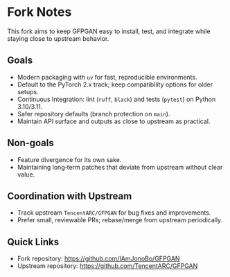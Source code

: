# Fork Notes

This fork aims to keep GFPGAN easy to install, test, and integrate while staying close to upstream behavior.

## Goals
- Modern packaging with `uv` for fast, reproducible environments.
- Default to the PyTorch 2.x track; keep compatibility options for older setups.
- Continuous Integration: lint (`ruff`, `black`) and tests (`pytest`) on Python 3.10/3.11.
- Safer repository defaults (branch protection on `main`).
- Maintain API surface and outputs as close to upstream as practical.

## Non‑goals
- Feature divergence for its own sake.
- Maintaining long‑term patches that deviate from upstream without clear value.

## Coordination with Upstream
- Track upstream `TencentARC/GFPGAN` for bug fixes and improvements.
- Prefer small, reviewable PRs; rebase/merge from upstream periodically.

## Quick Links
- Fork repository: https://github.com/IAmJonoBo/GFPGAN
- Upstream repository: https://github.com/TencentARC/GFPGAN
